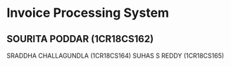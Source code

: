 # Invoice Processing System
## SOURITA PODDAR (1CR18CS162)
SRADDHA CHALLAGUNDLA (1CR18CS164)
SUHAS S REDDY (1CR18CS165)
